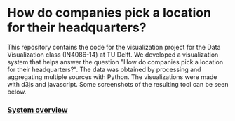 # How do companies pick a location for their headquarters?

This repository contains the code for the visualization project for the Data Visualization class (IN4086-14) at TU Delft. We developed a visualization system that helps answer the question "How do companies pick a location for their headquarters?". The data was obtained by processing and aggregating multiple sources with Python. The visualizations were made with d3js and javascript. Some screenshots of the resulting tool can be seen below.

### [System overview](images/system-overview.png)

